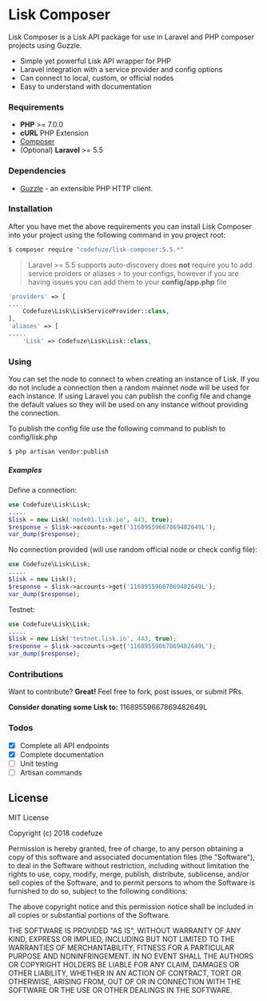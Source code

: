 # Lisk Composer
Lisk Composer is a Lisk API package for use in Laravel and PHP composer projects using Guzzle.
  - Simple yet powerful Lisk API wrapper for PHP
  - Laravel integration with a service provider and config options
  - Can connect to local, custom, or official nodes
  - Easy to understand with documentation

### Requirements
* **PHP** >= 7.0.0
* **cURL** PHP Extension
* [Composer](https://getcomposer.org/)
* (Optional) **Laravel** >= 5.5

### Dependencies
* [Guzzle](http://guzzlephp.org/) - an extensible PHP HTTP client.

### Installation

After you have met the above requirements you can install Lisk Composer into your project using the following command in you project root:

```sh
$ composer require "codefuze/lisk-composer:5.5.*"
```

> Laravel >= 5.5 supports auto-discovery does **not** require you to add service proiders or aliases > to your configs, however if you are having issues you can add them to your **config/app.php** file

```php
'providers' => [
.....
    Codefuze\Lisk\LiskServiceProvider::class,
],
'aliases' => [
.....
    'Lisk' => Codefuze\Lisk\Lisk::class,
```

### Using
You can set the node to connect to when creating an instance of Lisk. If you do not include a connection then a random mainnet node will be used for each instance. If using Laravel you can publish the config file and change the default values so they will be used on any instance without providing the connection.

To publish the config file use the following command to publish to config/lisk.php
```sh
$ php artisan vendor:publish
```

##### Examples

Define a connection:
```php
use Codefuze\Lisk\Lisk;
.....
$lisk = new Lisk('node01.lisk.io', 443, true);
$response = $lisk->accounts->get('11689559667869482649L');
var_dump($response);
```

No connection provided (will use random official node or check config file):
```php
use Codefuze\Lisk\Lisk;
.....
$lisk = new Lisk();
$response = $lisk->accounts->get('11689559667869482649L');
var_dump($response);
```

Testnet:
```php
use Codefuze\Lisk\Lisk;
.....
$lisk = new Lisk('testnet.lisk.io', 443, true);
$response = $lisk->accounts->get('11689559667869482649L');
var_dump($response);
```

### Contributions
Want to contribute? **Great!**
Feel free to fork, post issues, or submit PRs.

**Consider donating some Lisk to:**
11689559667869482649L

### Todos
 - [x] Complete all API endpoints
 - [x] Complete documentation
 - [ ] Unit testing
 - [ ] Artisan commands

License
----

MIT License

Copyright (c) 2018 codefuze

Permission is hereby granted, free of charge, to any person obtaining a copy
of this software and associated documentation files (the "Software"), to deal
in the Software without restriction, including without limitation the rights
to use, copy, modify, merge, publish, distribute, sublicense, and/or sell
copies of the Software, and to permit persons to whom the Software is
furnished to do so, subject to the following conditions:

The above copyright notice and this permission notice shall be included in all
copies or substantial portions of the Software.

THE SOFTWARE IS PROVIDED "AS IS", WITHOUT WARRANTY OF ANY KIND, EXPRESS OR
IMPLIED, INCLUDING BUT NOT LIMITED TO THE WARRANTIES OF MERCHANTABILITY,
FITNESS FOR A PARTICULAR PURPOSE AND NONINFRINGEMENT. IN NO EVENT SHALL THE
AUTHORS OR COPYRIGHT HOLDERS BE LIABLE FOR ANY CLAIM, DAMAGES OR OTHER
LIABILITY, WHETHER IN AN ACTION OF CONTRACT, TORT OR OTHERWISE, ARISING FROM,
OUT OF OR IN CONNECTION WITH THE SOFTWARE OR THE USE OR OTHER DEALINGS IN THE
SOFTWARE.
